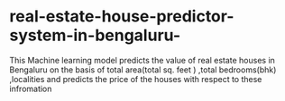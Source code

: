 # real-estate-house-predictor-system-in-bengaluru-
This Machine learning model predicts the value of real estate houses in Bengaluru on the basis of total area(total sq. feet ) ,total bedrooms(bhk) ,localities and predicts the price  of the houses with respect to these infromation 

